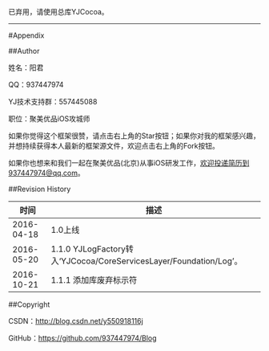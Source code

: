 已弃用，请使用总库YJCocoa。

----------

#<a id="Appendix">Appendix

##Author

姓名：阳君

QQ：937447974

YJ技术支持群：557445088

职位：聚美优品iOS攻城师

如果你觉得这个框架很赞，请点击右上角的Star按钮；如果你对我的框架感兴趣，并想持续获得本人最新的框架源文件，欢迎点击右上角的Fork按钮。

如果你也想来和我们一起在聚美优品(北京)从事iOS研发工作，欢迎投递简历到937447974@qq.com。

##Revision History

| 时间 | 描述 |
| ---- | ---- |
| 2016-04-18 | 1.0上线 |
| 2016-05-20 | 1.1.0 YJLogFactory转入‘YJCocoa/CoreServicesLayer/Foundation/Log’。|
| 2016-10-21 | 1.1.1 添加库废弃标示符 |

##Copyright

CSDN：http://blog.csdn.net/y550918116j

GitHub：https://github.com/937447974/Blog
